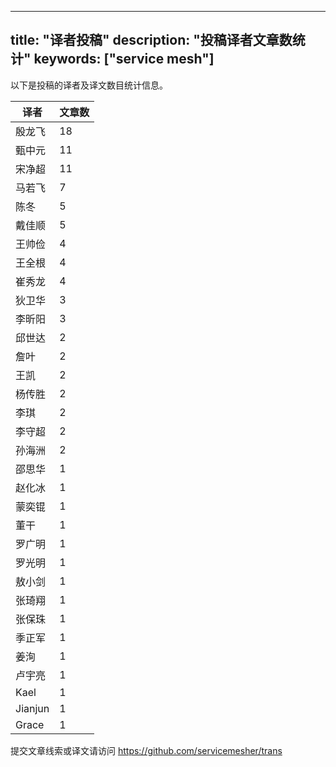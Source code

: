 
---
title: "译者投稿"
description: "投稿译者文章数统计"
keywords: ["service mesh"]
---

以下是投稿的译者及译文数目统计信息。

| 译者 | 文章数 |
| ---- | ---- |
|殷龙飞 | 18|
|甄中元 | 11|
|宋净超 | 11|
|马若飞 | 7|
|陈冬 | 5|
|戴佳顺 | 5|
|王帅俭 | 4|
|王全根 | 4|
|崔秀龙 | 4|
|狄卫华 | 3|
|李昕阳 | 3|
|邱世达 | 2|
|詹叶 | 2|
|王凯 | 2|
|杨传胜 | 2|
|李琪 | 2|
|李守超 | 2|
|孙海洲 | 2|
|邵思华 | 1|
|赵化冰 | 1|
|蒙奕锟 | 1|
|董干 | 1|
|罗广明 | 1|
|罗光明 | 1|
|敖小剑 | 1|
|张琦翔 | 1|
|张保珠 | 1|
|季正军 | 1|
|姜洵 | 1|
|卢宇亮 | 1|
|Kael | 1|
|Jianjun | 1|
|Grace | 1|
提交文章线索或译文请访问 https://github.com/servicemesher/trans
